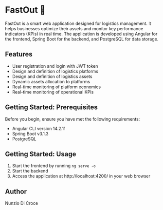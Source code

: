 # FastOut :rocket:

FastOut is a smart web application designed for logistics management. It helps businesses optimize their assets and monitor key performance indicators (KPIs) in real time. The application is developed using Angular for the frontend, Spring Boot for the backend, and PostgreSQL for data storage.

## Features

- User registration and login with JWT token
- Design and definition of logistics platforms
- Design and definition of logistics assets
- Dynamic assets allocation to platforms
- Real-time monitoring of platform economics
- Real-time monitoring of operational KPIs

## Getting Started: Prerequisites

Before you begin, ensure you have met the following requirements:
- Angular CLI version 14.2.11
- Spring Boot v3.1.3
- PostgreSQL

## Getting Started: Usage

1. Start the frontend by running `ng serve -o`
2. Start the backend
3. Access the application at http://localhost:4200/ in your web browser

## Author

Nunzio Di Croce
